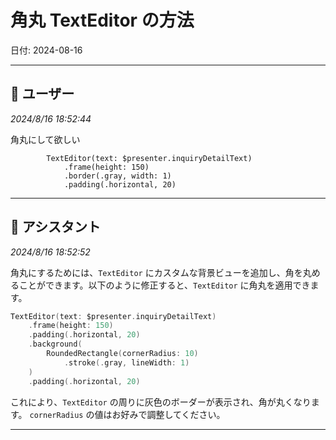 # 角丸 TextEditor の方法

日付: 2024-08-16

---

## 👤 ユーザー
*2024/8/16 18:52:44*

角丸にして欲しい

            TextEditor(text: $presenter.inquiryDetailText)
                .frame(height: 150)
                .border(.gray, width: 1)
                .padding(.horizontal, 20)

---

## 🤖 アシスタント
*2024/8/16 18:52:52*

角丸にするためには、`TextEditor` にカスタムな背景ビューを追加し、角を丸めることができます。以下のように修正すると、`TextEditor` に角丸を適用できます。

```swift
TextEditor(text: $presenter.inquiryDetailText)
    .frame(height: 150)
    .padding(.horizontal, 20)
    .background(
        RoundedRectangle(cornerRadius: 10)
            .stroke(.gray, lineWidth: 1)
    )
    .padding(.horizontal, 20)
```

これにより、`TextEditor` の周りに灰色のボーダーが表示され、角が丸くなります。 `cornerRadius` の値はお好みで調整してください。

---
